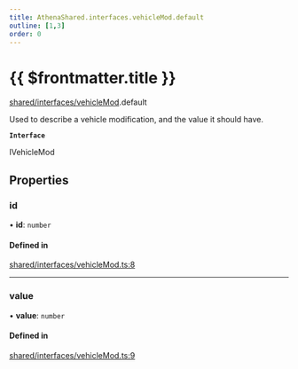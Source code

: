 ```yaml
---
title: AthenaShared.interfaces.vehicleMod.default
outline: [1,3]
order: 0
---
```


# {{ $frontmatter.title }}


[shared/interfaces/vehicleMod](../modules/shared_interfaces_vehicleMod.md).default

Used to describe a vehicle modification, and the value it should have.

**`Interface`**

IVehicleMod

## Properties

### id

• **id**: `number`

#### Defined in

[shared/interfaces/vehicleMod.ts:8](https://github.com/Stuyk/altv-athena/blob/2435881/src/core/shared/interfaces/vehicleMod.ts#L8)

___

### value

• **value**: `number`

#### Defined in

[shared/interfaces/vehicleMod.ts:9](https://github.com/Stuyk/altv-athena/blob/2435881/src/core/shared/interfaces/vehicleMod.ts#L9)
